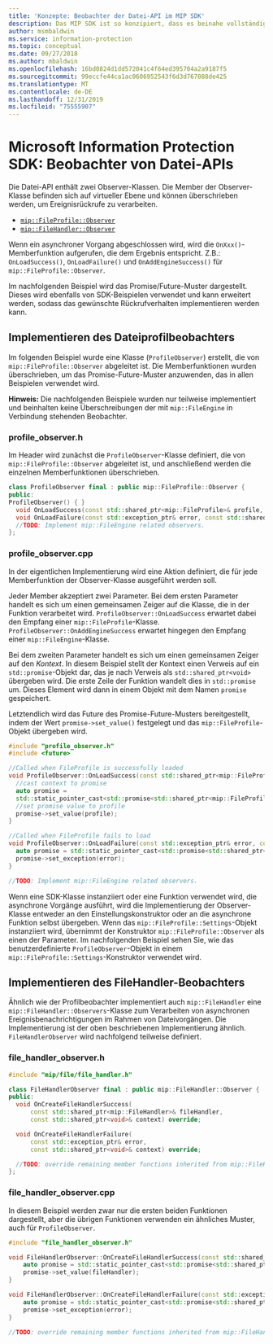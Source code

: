 ```yaml
---
title: 'Konzepte: Beobachter der Datei-API im MIP SDK'
description: Das MIP SDK ist so konzipiert, dass es beinahe vollständig asynchron ist. In diesem Artikel erfahren Sie, wie Beobachter von Datei-APIs implementiert und mit dem Ziel der Asynchronität verwendet werden.
author: msmbaldwin
ms.service: information-protection
ms.topic: conceptual
ms.date: 09/27/2018
ms.author: mbaldwin
ms.openlocfilehash: 16bd0824d1dd572041c4f64ed395704a2a9187f5
ms.sourcegitcommit: 99eccfe44ca1ac0606952543f6d3d767088de425
ms.translationtype: MT
ms.contentlocale: de-DE
ms.lasthandoff: 12/31/2019
ms.locfileid: "75555907"
---
```

# <a name="microsoft-information-protection-sdk---file-api-observers"></a>Microsoft Information Protection SDK: Beobachter von Datei-APIs

Die Datei-API enthält zwei Observer-Klassen. Die Member der Observer-Klasse befinden sich auf virtueller Ebene und können überschrieben werden, um Ereignisrückrufe zu verarbeiten.

- [`mip::FileProfile::Observer`](reference/class_mip_fileprofile_observer.md)
- [`mip::FileHandler::Observer`](reference/class_mip_filehandler_observer.md)

Wenn ein asynchroner Vorgang abgeschlossen wird, wird die `OnXxx()`-Memberfunktion aufgerufen, die dem Ergebnis entspricht. Z.B.: `OnLoadSuccess()`, `OnLoadFailure()` und `OnAddEngineSuccess()` für `mip::FileProfile::Observer`.

Im nachfolgenden Beispiel wird das Promise/Future-Muster dargestellt. Dieses wird ebenfalls von SDK-Beispielen verwendet und kann erweitert werden, sodass das gewünschte Rückrufverhalten implementieren werden kann. 

## <a name="file-profile-observer-implementation"></a>Implementieren des Dateiprofilbeobachters

Im folgenden Beispiel wurde eine Klasse (`ProfileObserver`) erstellt, die von `mip::FileProfile::Observer` abgeleitet ist. Die Memberfunktionen wurden überschrieben, um das Promise-Future-Muster anzuwenden, das in allen Beispielen verwendet wird.

**Hinweis:** Die nachfolgenden Beispiele wurden nur teilweise implementiert und beinhalten keine Überschreibungen der mit `mip::FileEngine` in Verbindung stehenden Beobachter.

### <a name="profile_observerh"></a>profile_observer.h

Im Header wird zunächst die `ProfileObserver`-Klasse definiert, die von `mip::FileProfile::Observer` abgeleitet ist, und anschließend werden die einzelnen Memberfunktionen überschrieben.

```cpp
class ProfileObserver final : public mip::FileProfile::Observer {
public:
ProfileObserver() { }
  void OnLoadSuccess(const std::shared_ptr<mip::FileProfile>& profile, const std::shared_ptr<void>& context) override;
  void OnLoadFailure(const std::exception_ptr& error, const std::shared_ptr<void>& context) override;
  //TODO: Implement mip::FileEngine related observers.
};
```

### <a name="profile_observercpp"></a>profile_observer.cpp

In der eigentlichen Implementierung wird eine Aktion definiert, die für jede Memberfunktion der Observer-Klasse ausgeführt werden soll.

Jeder Member akzeptiert zwei Parameter. Bei dem ersten Parameter handelt es sich um einen gemeinsamen Zeiger auf die Klasse, die in der Funktion verarbeitet wird. `ProfileObserver::OnLoadSuccess` erwartet dabei den Empfang einer `mip::FileProfile`-Klasse. `ProfileObserver::OnAddEngineSuccess` erwartet hingegen den Empfang einer `mip::FileEngine`-Klasse.

Bei dem zweiten Parameter handelt es sich um einen gemeinsamen Zeiger auf den *Kontext*. In diesem Beispiel stellt der Kontext einen Verweis auf ein `std::promise`-Objekt dar, das je nach Verweis als `std::shared_ptr<void>` übergeben wird. Die erste Zeile der Funktion wandelt dies in `std::promise` um. Dieses Element wird dann in einem Objekt mit dem Namen `promise` gespeichert.

Letztendlich wird das Future des Promise-Future-Musters bereitgestellt, indem der Wert `promise->set_value()` festgelegt und das `mip::FileProfile`-Objekt übergeben wird.

```cpp
#include "profile_observer.h"
#include <future>

//Called when FileProfile is successfully loaded
void ProfileObserver::OnLoadSuccess(const std::shared_ptr<mip::FileProfile>& profile, const std::shared_ptr<void>& context) {
  //cast context to promise
  auto promise = 
  std::static_pointer_cast<std::promise<std::shared_ptr<mip::FileProfile>>>(context);
  //set promise value to profile
  promise->set_value(profile);
}

//Called when FileProfile fails to load
void ProfileObserver::OnLoadFailure(const std::exception_ptr& error, const std::shared_ptr<void>& context) {
  auto promise = std::static_pointer_cast<std::promise<std::shared_ptr<mip::FileProfile>>>(context);
  promise->set_exception(error);
}

//TODO: Implement mip::FileEngine related observers.
```

Wenn eine SDK-Klasse instanziiert oder eine Funktion verwendet wird, die asynchrone Vorgänge ausführt, wird die Implementierung der Observer-Klasse entweder an den Einstellungskonstruktor oder an die asynchrone Funktion selbst übergeben. Wenn das `mip::FileProfile::Settings`-Objekt instanziiert wird, übernimmt der Konstruktor `mip::FileProfile::Observer` als einen der Parameter. Im nachfolgenden Beispiel sehen Sie, wie das benutzerdefinierte `ProfileObserver`-Objekt in einem `mip::FileProfile::Settings`-Konstruktor verwendet wird.

## <a name="filehandler-observer-implementation"></a>Implementieren des FileHandler-Beobachters

Ähnlich wie der Profilbeobachter implementiert auch `mip::FileHandler` eine `mip::FileHandler::Observers`-Klasse zum Verarbeiten von asynchronen Ereignisbenachrichtigungen im Rahmen von Dateivorgängen. Die Implementierung ist der oben beschriebenen Implementierung ähnlich. `FileHandlerObserver` wird nachfolgend teilweise definiert. 

### <a name="file_handler_observerh"></a>file_handler_observer.h

```cpp
#include "mip/file/file_handler.h"

class FileHandlerObserver final : public mip::FileHandler::Observer {
public:
  void OnCreateFileHandlerSuccess(
      const std::shared_ptr<mip::FileHandler>& fileHandler,
      const std::shared_ptr<void>& context) override;

  void OnCreateFileHandlerFailure(
      const std::exception_ptr& error,
      const std::shared_ptr<void>& context) override;

  //TODO: override remaining member functions inherited from mip::FileHandler::Observer
};
```

### <a name="file_handler_observercpp"></a>file_handler_observer.cpp

In diesem Beispiel werden zwar nur die ersten beiden Funktionen dargestellt, aber die übrigen Funktionen verwenden ein ähnliches Muster, auch für `ProfileObserver`.

```cpp
#include "file_handler_observer.h"

void FileHandlerObserver::OnCreateFileHandlerSuccess(const std::shared_ptr<mip::FileHandler>& fileHandler, const std::shared_ptr<void>& context) {
    auto promise = std::static_pointer_cast<std::promise<std::shared_ptr<mip::FileHandler>>>(context);
    promise->set_value(fileHandler);
}

void FileHandlerObserver::OnCreateFileHandlerFailure(const std::exception_ptr& error, const std::shared_ptr<void>& context) {
    auto promise = std::static_pointer_cast<std::promise<std::shared_ptr<mip::FileHandler>>>(context);
    promise->set_exception(error);
}

//TODO: override remaining member functions inherited from mip::FileHandler::Observer
```

